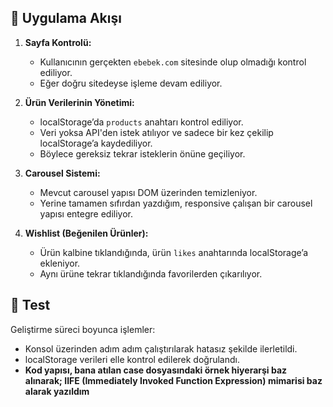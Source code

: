 ## 🔧 Uygulama Akışı

1. **Sayfa Kontrolü:**
   - Kullanıcının gerçekten `ebebek.com` sitesinde olup olmadığı kontrol ediliyor.
   - Eğer doğru sitedeyse işleme devam ediliyor.

2. **Ürün Verilerinin Yönetimi:**
   - localStorage’da `products` anahtarı kontrol ediliyor.
   - Veri yoksa API'den istek atılıyor ve sadece bir kez çekilip localStorage’a kaydediliyor.
   - Böylece gereksiz tekrar isteklerin önüne geçiliyor.

3. **Carousel Sistemi:**
   - Mevcut carousel yapısı DOM üzerinden temizleniyor.
   - Yerine tamamen sıfırdan yazdığım, responsive çalışan bir carousel yapısı entegre ediliyor.

4. **Wishlist (Beğenilen Ürünler):**
   - Ürün kalbine tıklandığında, ürün `likes` anahtarında localStorage’a ekleniyor.
   - Aynı ürüne tekrar tıklandığında favorilerden çıkarılıyor.

## 🧪 Test
Geliştirme süreci boyunca işlemler:
- Konsol üzerinden adım adım çalıştırılarak hatasız şekilde ilerletildi.
- localStorage verileri elle kontrol edilerek doğrulandı.
- **Kod yapısı, bana atılan case dosyasındaki örnek hiyerarşi baz alınarak; IIFE (Immediately Invoked Function Expression) mimarisi baz alarak yazıldım**

